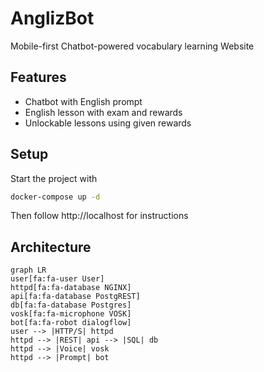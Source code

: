 # AnglizBot

Mobile-first Chatbot-powered vocabulary learning Website

## Features

- Chatbot with English prompt
- English lesson with exam and rewards
- Unlockable lessons using given rewards

## Setup

Start the project with
```sh
docker-compose up -d
```
Then follow http://localhost for instructions

## Architecture

```mermaid
graph LR
user[fa:fa-user User]
httpd[fa:fa-database NGINX]
api[fa:fa-database PostgREST]
db[fa:fa-database Postgres]
vosk[fa:fa-microphone VOSK]
bot[fa:fa-robot dialogflow]
user --> |HTTP/S| httpd
httpd --> |REST| api --> |SQL| db
httpd --> |Voice| vosk
httpd --> |Prompt| bot
```
